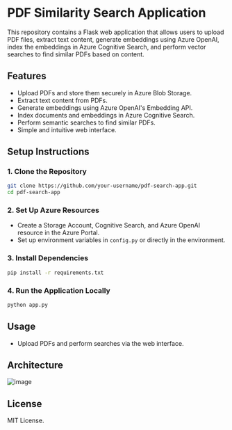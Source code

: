 # PDF Similarity Search Application

This repository contains a Flask web application that allows users to upload PDF files, extract text content, generate embeddings using Azure OpenAI, index the embeddings in Azure Cognitive Search, and perform vector searches to find similar PDFs based on content.

## **Features**

- Upload PDFs and store them securely in Azure Blob Storage.
- Extract text content from PDFs.
- Generate embeddings using Azure OpenAI's Embedding API.
- Index documents and embeddings in Azure Cognitive Search.
- Perform semantic searches to find similar PDFs.
- Simple and intuitive web interface.

## **Setup Instructions**

### **1. Clone the Repository**

```bash
git clone https://github.com/your-username/pdf-search-app.git
cd pdf-search-app
```

### **2. Set Up Azure Resources**

- Create a Storage Account, Cognitive Search, and Azure OpenAI resource in the Azure Portal.
- Set up environment variables in `config.py` or directly in the environment.

### **3. Install Dependencies**

```bash
pip install -r requirements.txt
```

### **4. Run the Application Locally**

```bash
python app.py
```

## **Usage**

- Upload PDFs and perform searches via the web interface.

## Architecture 
![image](https://github.com/user-attachments/assets/c3b68f55-d62d-42fd-b0ed-5189981ba9e7)


## **License**

MIT License.
